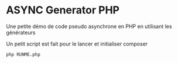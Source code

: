 # ASYNC Generator PHP

Une petite démo de code pseudo asynchrone en PHP en utilisant les générateurs

Un petit script est fait pour le lancer et initialiser composer

```shell
php RUNME.php
```